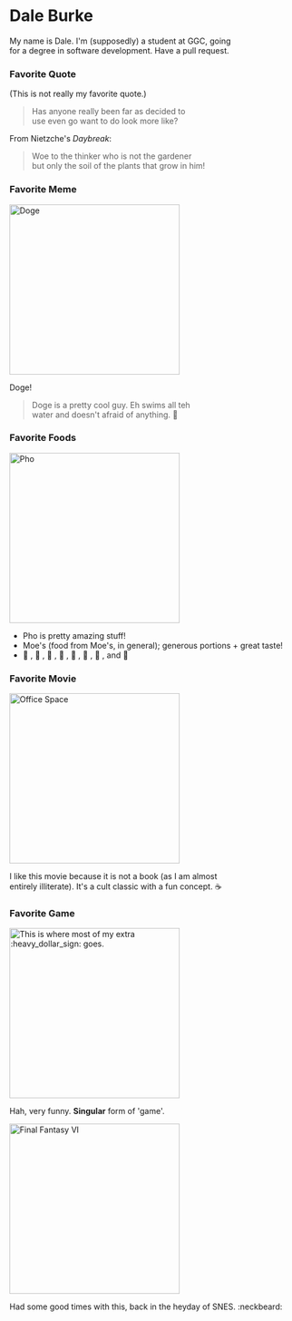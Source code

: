 # Dale Burke
My name is Dale. I'm (supposedly) a student at GGC, going <br>for a degree in software development. Have a pull request.

### Favorite Quote
(This is not really my favorite quote.)
> Has anyone really been far as decided to <br>use even go want to do look more like?

From Nietzche's *Daybreak*:
> Woe to the thinker who is not the gardener <br>but only the soil of the plants that grow in him!


### Favorite Meme
<img src="https://camo.githubusercontent.com/a253d0505b91c46407b571505ddc32e2dd1eb935/687474703a2f2f692e696d6775722e636f6d2f3358715647466e2e676966" width="300" alt="Doge"></img>

Doge!
> Doge is a pretty cool guy. Eh swims all teh <br>water and doesn't afraid of anything. :dog:

### Favorite Foods
<img src="https://camo.githubusercontent.com/5c2eac9736e831ddc3e1c20d2de0579c2be31556/687474703a2f2f70686f746172657374617572616e742e636f6d2f696d616765732f626f6b686f2e6a7067" width="300" alt="Pho"></img>
- Pho is pretty amazing stuff!
- Moe's (food from Moe's, in general); generous portions + great taste!
- :cookie: , :hamburger: , :bento: , :ramen: , :spaghetti: , :sushi: , :corn: , and :tea:

### Favorite Movie
<img src="https://camo.githubusercontent.com/9655ff882af03cbead3ccd7f3c91fbdce378d2d1/687474703a2f2f646576696c7363616e796f6e2e636f6d2f77702d636f6e74656e742f75706c6f6164732f323031342f30372f4f66666963652d53706163652e6a7067" width="300" alt="Office Space"></img>

I like this movie because it is not a book (as I am almost <br>entirely illiterate).
It's a cult classic with a fun concept. :coffee:

### Favorite Game
<img src="https://cloud.githubusercontent.com/assets/15232449/12721164/5132bedc-c8cc-11e5-8258-0c16775c90eb.png" width="300" alt="This is where most of my extra :heavy_dollar_sign: goes."></img>

Hah, very funny. **Singular** form of 'game'.

<img src="https://cloud.githubusercontent.com/assets/15232449/12720958/51aee788-c8cb-11e5-9498-5896f42ea50a.png" width="300" alt="Final Fantasy VI"></img>

Had some good times with this, back in the heyday of SNES. :neckbeard:

